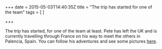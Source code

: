+++
date = 2015-05-03T14:40:35Z
title = "The trip has started for one of the team"
tags = [ ]

+++

<p>The trip has started, for one of the team at least. Pete has left the UK and is currently travelling through France on his way to meet the others in Palencia, Spain. You can follow his adventures and see some pictures <a href="http://www.ukgser.com/forums/showthread.php?t=397531" title="Wear the Fix hat">here</a>.</p>
